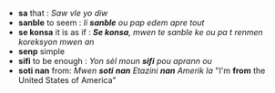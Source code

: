 - **sa** that : _Saw vle yo diw_
- **sanble** to seem : _li **sanble** ou pap edem apre tout_
- **se konsa** it is as if : _**Se konsa**, mwen te sanble ke ou pa t renmen koreksyon mwen an_
- **senp** simple
- **sifi** to be enough : _Yon sèl moun **sifi** pou aprann ou_
- **soti nan** from: *Mwen **soti** **nan** Etazini **nan** Amerik la* "I'm **from** the United States of America"